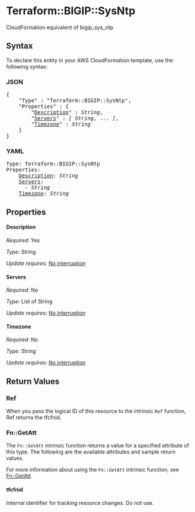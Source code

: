 # Terraform::BIGIP::SysNtp

CloudFormation equivalent of bigip_sys_ntp

## Syntax

To declare this entity in your AWS CloudFormation template, use the following syntax:

### JSON

<pre>
{
    "Type" : "Terraform::BIGIP::SysNtp",
    "Properties" : {
        "<a href="#description" title="Description">Description</a>" : <i>String</i>,
        "<a href="#servers" title="Servers">Servers</a>" : <i>[ String, ... ]</i>,
        "<a href="#timezone" title="Timezone">Timezone</a>" : <i>String</i>
    }
}
</pre>

### YAML

<pre>
Type: Terraform::BIGIP::SysNtp
Properties:
    <a href="#description" title="Description">Description</a>: <i>String</i>
    <a href="#servers" title="Servers">Servers</a>: <i>
      - String</i>
    <a href="#timezone" title="Timezone">Timezone</a>: <i>String</i>
</pre>

## Properties

#### Description

_Required_: Yes

_Type_: String

_Update requires_: [No interruption](https://docs.aws.amazon.com/AWSCloudFormation/latest/UserGuide/using-cfn-updating-stacks-update-behaviors.html#update-no-interrupt)

#### Servers

_Required_: No

_Type_: List of String

_Update requires_: [No interruption](https://docs.aws.amazon.com/AWSCloudFormation/latest/UserGuide/using-cfn-updating-stacks-update-behaviors.html#update-no-interrupt)

#### Timezone

_Required_: No

_Type_: String

_Update requires_: [No interruption](https://docs.aws.amazon.com/AWSCloudFormation/latest/UserGuide/using-cfn-updating-stacks-update-behaviors.html#update-no-interrupt)

## Return Values

### Ref

When you pass the logical ID of this resource to the intrinsic `Ref` function, Ref returns the tfcfnid.

### Fn::GetAtt

The `Fn::GetAtt` intrinsic function returns a value for a specified attribute of this type. The following are the available attributes and sample return values.

For more information about using the `Fn::GetAtt` intrinsic function, see [Fn::GetAtt](https://docs.aws.amazon.com/AWSCloudFormation/latest/UserGuide/intrinsic-function-reference-getatt.html).

#### tfcfnid

Internal identifier for tracking resource changes. Do not use.

